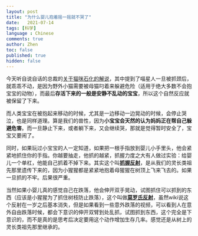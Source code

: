 ```yaml
---
layout: post
title: "为什么婴儿抱着摇一摇就不哭了"
date:   2021-07-14
tags: [科学]
language : Chinese
comments: true
author: Zhen
toc: false
published: true
hidden: false
---
```

今天听自说自话的总裁的[关于猫咪石化的解说](https://youtu.be/UGMOvb0DXSk)，其中提到了喵星人一旦被抓颈后，就乖乖不动，是因为野外小猫需要被母猫叼着来躲避危险（适用于绝大多数不会抱宝宝的动物），而最后**存活下来的一般是安静不乱动的宝宝**，所以这个自然反应就被保留了下来。

而人类宝宝在被抱起来移动的时候，尤其是一边移动一边晃动的时候，会停止哭泣，也是同样道理。算是我们的兽性，因为**小宝宝会天然的认为妈妈正在帮自己躲避危害**。而一旦静止下来，或者躺下来，又会继续哭，那就是觉得暂时安全了，宝宝又要闹了。

同时，如果玩过小宝宝的人一定知道，如果把一根手指放到婴儿小手里头，他会紧紧地抓住你的手指。你越要抽走，他抓的越紧，抓握力度之大有人做过实验：给婴儿一个单杠，他能自己抓着不掉下来。其实这个叫[**抓握反射**](https://zh.wikipedia.org/wiki/%E8%BE%BE%E5%B0%94%E6%96%87%E5%8F%8D%E5%B0%84)，是从我们的灵长类祖先那里遗传下来的，因为小猩猩都是紧紧地抱着母猩猩在树顶上飞来飞去的。如果一旦抓的不牢。后果很严重。

当然如果小婴儿真的感觉自己在跌落，他会伸开双手晃动，试图抓住可以抓到的东西（应该是小猩猩为了抓住树枝防止跌落），这个叫做[**莫罗氏反射**](https://zh.wikipedia.org/wiki/%E8%8E%AB%E7%BD%97%E6%B0%8F%E5%8F%8D%E5%B0%84)，虽然wiki说这个反射在一岁之后基本消失，但是如果看到一些意外跌落的视频，可以看到人在意外自由跌落时候，都会下意识的伸开双臂到处乱抓，试图抓到东西，这个完全是下意识的，而不是真的是思考后决定要用这个动作增加生存几率。感觉还是从树上的灵长类祖先那里继承的。
<!--stackedit_data:
eyJoaXN0b3J5IjpbMTYyOTU4MjE0MSwxMjkxNjU4OTcxLDc4MT
IyNDYzMywtMTI2OTI4NTYxMiwtNzUwNDk4ODg2LDEwNTIxNDQx
OTVdfQ==
-->
